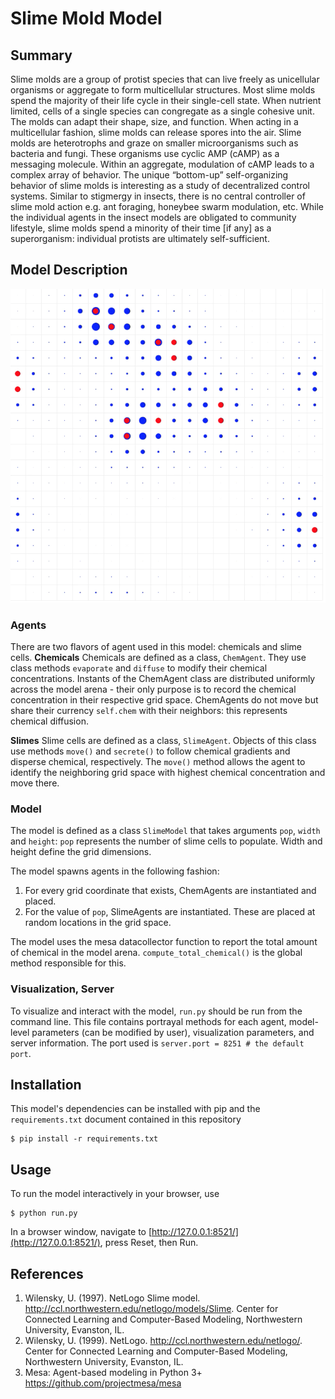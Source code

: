 # Slime Mold Model
## Summary
Slime molds are a group of protist species that can live freely as unicellular organisms or aggregate to form multicellular structures. Most slime molds spend the majority of their life cycle in their single-cell state. When nutrient limited, cells of a single species can congregate as a single cohesive unit. The molds can adapt their shape, size, and function. When acting in a multicellular fashion, slime molds can release spores into the air. Slime molds are heterotrophs and graze on smaller microorganisms such as bacteria and fungi. These organisms use cyclic AMP (cAMP) as a messaging molecule. Within an aggregate, modulation of cAMP leads to a complex array of behavior. The unique “bottom-up” self-organizing behavior of slime molds is interesting as a study of decentralized control systems. Similar to stigmergy in insects, there is no central controller of slime mold action e.g. ant foraging, honeybee swarm modulation, etc. While the individual agents in the insect models are obligated to community lifestyle, slime molds spend a minority of their time [if any] as a superorganism: individual protists are ultimately self-sufficient.

## Model Description

![Example Model Arena](example_grid.png)

### Agents
There are two flavors of agent used in this model: chemicals and slime cells.
**Chemicals**
Chemicals are defined as a class, `ChemAgent`. They use class methods `evaporate` and `diffuse` to modify their chemical concentrations. Instants of the ChemAgent class are distributed uniformly across the model arena - their only purpose is to record the chemical concentration in their respective grid space. ChemAgents do not move but share their currency `self.chem` with their neighbors: this represents chemical diffusion.

**Slimes**
Slime cells are defined as a class, `SlimeAgent`. Objects of this class use methods `move()` and `secrete()` to follow chemical gradients and disperse chemical, respectively. The `move()` method allows the agent to identify the neighboring grid space with highest chemical concentration and move there.

### Model
The model is defined as a class `SlimeModel` that takes arguments `pop`, `width` and `height`: `pop` represents the number of slime cells to populate. Width and height define the grid dimensions.

The model spawns agents in the following fashion:
1. For every grid coordinate that exists, ChemAgents are instantiated and placed.
2. For the value of `pop`, SlimeAgents are instantiated. These are placed at random locations in the grid space.

The model uses the mesa datacollector function to report the total amount of chemical in the model arena. `compute_total_chemical()` is the global method responsible for this.

### Visualization, Server
To visualize and interact with the model, `run.py` should be run from the command line. This file contains portrayal methods for each agent, model-level parameters (can be modified by user), visualization parameters, and server information. The port used is `server.port = 8251 # the default port`.

## Installation
This model's dependencies can be installed with pip and the `requirements.txt` document contained in this repository

```
$ pip install -r requirements.txt
```

## Usage
To run the model interactively in your browser, use

```
$ python run.py
```

In a browser window, navigate to [http://127.0.0.1:8521/](http://127.0.0.1:8521/), press Reset, then Run.

## References
1.	Wilensky, U. (1997). NetLogo Slime model. http://ccl.northwestern.edu/netlogo/models/Slime. Center for Connected Learning and Computer-Based Modeling, Northwestern University, Evanston, IL.
2.	Wilensky, U. (1999). NetLogo. http://ccl.northwestern.edu/netlogo/. Center for Connected Learning and Computer-Based Modeling, Northwestern University, Evanston, IL.
3.	Mesa: Agent-based modeling in Python 3+ https://github.com/projectmesa/mesa
